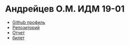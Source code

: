 # Андрейцев О.М. ИДМ 19-01
* [Github профиль](https://github.com/Shprechen)
* [Репозиторий](https://github.com/Shprechen.github.io/)
* [Отчет](https://Shprechen.github.io/)
* [билет](https://github.com/Shprechen)

